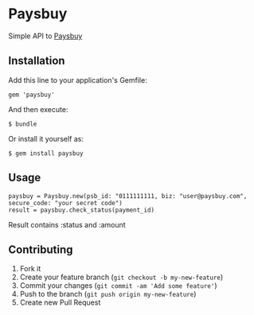 # Paysbuy

Simple API to [Paysbuy](https://www.paysbuy.com/)

## Installation

Add this line to your application's Gemfile:

    gem 'paysbuy'

And then execute:

    $ bundle

Or install it yourself as:

    $ gem install paysbuy

## Usage

    paysbuy = Paysbuy.new(psb_id: "0111111111, biz: "user@paysbuy.com", secure_code: "your secret code")
    result = paysbuy.check_status(payment_id)

Result contains :status and :amount

## Contributing

1. Fork it
2. Create your feature branch (`git checkout -b my-new-feature`)
3. Commit your changes (`git commit -am 'Add some feature'`)
4. Push to the branch (`git push origin my-new-feature`)
5. Create new Pull Request
